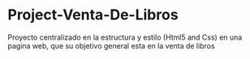 # Project-Venta-De-Libros
Proyecto centralizado en la estructura y estilo (Html5 and Css) en una pagina web, que su objetivo general esta en la venta de libros
